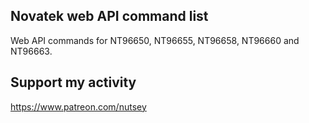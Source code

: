 ## Novatek web API command list
Web API commands for NT96650, NT96655, NT96658, NT96660 and NT96663.
## Support my activity
https://www.patreon.com/nutsey
